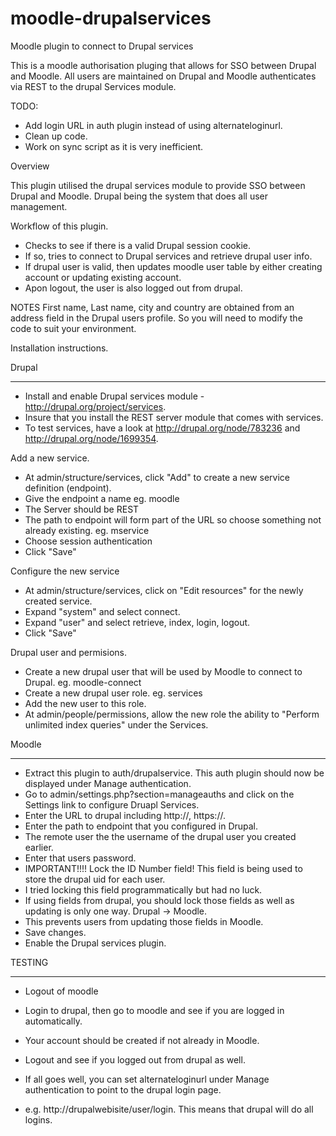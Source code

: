 moodle-drupalservices
=====================

Moodle plugin to connect to Drupal services

This is a moodle authorisation pluging that allows for SSO between Drupal and Moodle.
All users are maintained on Drupal and Moodle authenticates via REST to the drupal Services module.

TODO:

* Add login URL in auth plugin instead of using alternateloginurl.
* Clean up code.
* Work on sync script as it is very inefficient.

Overview

This plugin utilised the drupal services module to provide SSO between Drupal and Moodle.
Drupal being the system that does all user management.

Workflow of this plugin.
* Checks to see if there is a valid Drupal session cookie.
* If so, tries to connect to Drupal services and retrieve drupal user info.
* If drupal user is valid, then updates moodle user table by either creating account or updating existing account.
* Apon logout, the user is also logged out from drupal.

NOTES
First name, Last name, city and country are obtained from an address field in the Drupal users profile.
So you will need to modify the code to suit your environment.

Installation instructions.

Drupal
******************************************************************
* Install and enable Drupal services module - http://drupal.org/project/services.
* Insure that you install the REST server module that comes with services.
* To test services, have a look at http://drupal.org/node/783236 and http://drupal.org/node/1699354.

Add a new service.
* At admin/structure/services, click "Add" to create a new service definition (endpoint).
* Give the endpoint a name eg. moodle
* The Server should be REST
* The path to endpoint will form part of the URL so choose something not already existing. eg. mservice
* Choose session authentication
* Click "Save"

Configure the new service
* At admin/structure/services, click on "Edit resources" for the newly created service.
* Expand "system" and select connect.
* Expand "user" and select retrieve, index, login, logout.
* Click "Save"

Drupal user and permisions.

* Create a new drupal user that will be used by Moodle to connect to Drupal. eg. moodle-connect
* Create a new drupal user role. eg. services
* Add the new user to this role.
* At admin/people/permissions, allow the new role the ability to "Perform unlimited index queries" under the Services.

Moodle
******************************************************************
* Extract this plugin to auth/drupalservice. This auth plugin should now be displayed under Manage authentication.
* Go to admin/settings.php?section=manageauths and click on the Settings link to configure Druapl Services.
* Enter the URL to drupal including http://, https://.
* Enter the path to endpoint that you configured in Drupal.
* The remote user the the username of the drupal user you created earlier.
* Enter that users password.
* IMPORTANT!!!! Lock the ID Number field! This field is being used to store the drupal uid for each user.
* I tried locking this field programmatically but had no luck.
* If using fields from drupal, you should lock those fields as well as updating is only one way. Drupal -> Moodle.
* This prevents users from updating those fields in Moodle.
* Save changes.
* Enable the Drupal services plugin.

TESTING
******************************************************************
* Logout of moodle
* Login to drupal, then go to moodle and see if you are logged in automatically.
* Your account should be created if not already in Moodle.
* Logout and see if you logged out from drupal as well.

* If all goes well, you can set alternateloginurl under Manage authentication to point to the drupal login page.
* e.g. http://drupalwebisite/user/login. This means that drupal will do all logins.





